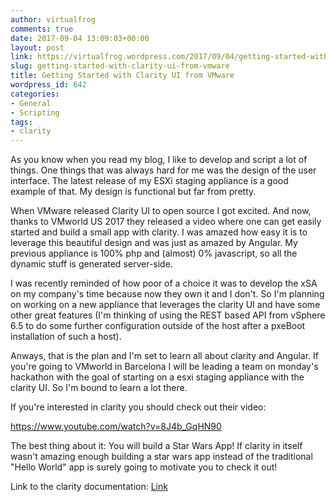 ```yaml
---
author: virtualfrog
comments: true
date: 2017-09-04 13:09:03+00:00
layout: post
link: https://virtualfrog.wordpress.com/2017/09/04/getting-started-with-clarity-ui-from-vmware/
slug: getting-started-with-clarity-ui-from-vmware
title: Getting Started with Clarity UI from VMware
wordpress_id: 642
categories:
- General
- Scripting
tags:
- clarity
---
```


As you know when you read my blog, I like to develop and script a lot of things. One things that was always hard for me was the design of the user interface. The latest release of my ESXi staging appliance is a good example of that. My design is functional but far from pretty.<!-- more -->

When VMware released Clarity UI to open source I got excited. And now, thanks to VMworld US 2017 they released a video where one can get easily started and build a small app with clarity. I was amazed how easy it is to leverage this beautiful design and was just as amazed by Angular. My previous appliance is 100% php and (almost) 0% javascript, so all the dynamic stuff is generated server-side.

I was recently reminded of how poor of a choice it was to develop the xSA on my company's time because now they own it and I don't. So I'm planning on working on a new appliance that leverages the clarity UI and have some other great features (I'm thinking of using the REST based API from vSphere 6.5 to do some further configuration outside of the host after a pxeBoot installation of such a host).

Anways, that is the plan and I'm set to learn all about clarity and Angular. If you're going to VMworld in Barcelona I will be leading a team on monday's hackathon with the goal of starting on a esxi staging appliance with the clarity UI. So I'm bound to learn a lot there.

If you're interested in clarity you should check out their video:

https://www.youtube.com/watch?v=8J4b_GqHN90

The best thing about it: You will build a Star Wars App! If clarity in itself wasn't amazing enough building a star wars app instead of the traditional "Hello World" app is surely going to motivate you to check it out!

Link to the clarity documentation: [Link](http://clarity.design)


